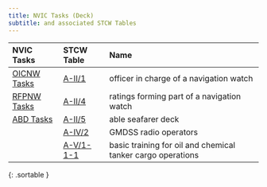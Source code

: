 ```yaml
---
title: NVIC Tasks (Deck)
subtitle: and associated STCW Tables
---
```




|  NVIC Tasks  |    STCW Table     |  Name   |
|:-------------|:------------|:--------------|
| [OICNW Tasks](index_OICNW.html) | [A-II/1](21.html) | officer in charge of a navigation watch | 
| [RFPNW Tasks](index_RFPNW.html) | [A-II/4](24.html) | ratings forming part of a navigation watch | 
| [ABD Tasks](index_ABD.html) | [A-II/5](25.html) | able seafarer deck | 
|  | [A-IV/2](42.html) | GMDSS radio operators | 
|  | [A-V/1-1-1](5111.html) | basic training for oil and chemical tanker cargo operations | 
{: .sortable }